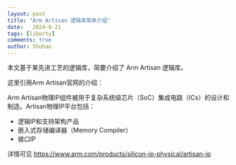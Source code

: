 ```yaml
---
layout: post
title: "Arm Artisan 逻辑库简单介绍"
date:   2024-8-21
tags: [liberty]
comments: true
author: Shuhao
---
```


本文基于某先进工艺的逻辑库，简要介绍了 Arm Artisan 逻辑库。

这里引用Arm Artisan官网的介绍：

Arm Artisan物理IP组件被用于复杂系统级芯片（SoC）集成电路（ICs）的设计和制造。Artisan物理IP平台包括：

- 逻辑IP和支持架构产品
- 嵌入式存储编译器（Memory Compiler）
- 接口IP

详情可见 <https://www.arm.com/products/silicon-ip-physical/artisan-ip>

